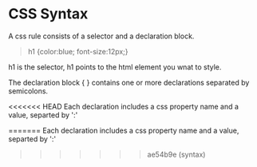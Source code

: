 # CSS Syntax
A css rule consists of a selector and a declaration block.<br/>
> h1 {color:blue; font-size:12px;}

h1 is the selector, h1 points to the html element you wnat to style.<br/>

The declaration block {  } contains one or more declarations separated by semicolons.<br/>

<<<<<<< HEAD
Each declaration includes a css property name and a value, separted by ':'<br/>


=======
Each declaration includes a css property name and a value, separted by ':'<br/>
>>>>>>> ae54b9e (syntax)
